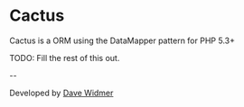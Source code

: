 # Cactus

Cactus is a ORM using the DataMapper pattern for PHP 5.3+

TODO: Fill the rest of this out.

--

Developed by [Dave Widmer](http://www.davewidmer.net)